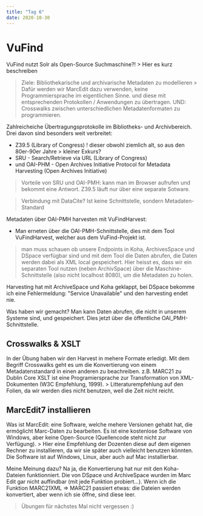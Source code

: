```yaml
---
title: "Tag 6"
date: 2020-10-30
---
```


<h1>VuFind</h1>

VuFind nutzt Solr als Open-Source Suchmaschine?! > Hier es kurz beschreiben


> Ziele: Bibliothekarische und archivarische Metadaten zu modellieren > Dafür werden wir MarcEdit dazu verwenden, keine Programmiersprache im eigentlichen Sinne.
> und diese mit entsprechenden Protokollen / Anwendungen zu übertragen.
> UND: Crosswalks zwischen unterschiedlichen Metadatenformaten zu programmieren.

Zahlreicheiche Übertragungsprotokolle im Bibliotheks- und Archivbereich. Drei davon sind besonders weit verbreitet:
* Z39.5 (Library of Congress) ! dieser obwohl ziemlich alt, so aus den 80er-90er Jahre > kleiner Exkurs?
* SRU - Search/Retrieve via URL (Library of Congress)
* und OAI-PHM - Open Archives Initiative Protocol for Metadata Harvesting (Open Archives Initiative)
> Vorteile von SRU und OAI-PMH: kann man im Browser aufrufen und bekommt eine Antwort. Z39.5 läuft nur über eine separate Sotware.

> Verbindung mit DataCite? Ist keine Schnittstelle, sondern Metadaten-Standard


Metadaten über OAI-PMH harvesten mit VuFindHarvest:
* Man erneten über die OAI-PMH-Schnittstelle, dies mit dem Tool VuFindHarvest, welcher aus dem VuFind-Projekt ist.
> man muss schauen ob unsere Endpoints in Koha, ArchivesSpace und DSpace verfügbar sind und mit dem Tool die Daten abrufen, die Daten werden dabei als XML local gespeichert.
> Hier heisst es, dass wir ein separaten Tool nutzen (neben ArchivSpace) über die Maschine-Schnittstelle (also nicht localhost 8080), um die Metadaten zu holen.

Harvesting hat mit ArchiveSpace und Koha geklappt, bei DSpace bekomme ich eine Fehlermeldung: "Service Unavailable" und den harvesting endet nie.

Was haben wir gemacht? Man kann Daten abrufen, die nicht in unserem Systeme sind, und gespeichert. Dies jetzt über die öffentliche OAI_PMH-Schnittstelle.

<h2>Crosswalks & XSLT</h2>
In der Übung haben wir den Harvest in mehere Formate erledigt. Mit dem Begriff Crosswalks geht es um die Konvertierung von einem Metadatenstandard in einen anderen zu beachreiben. z.B. MARC21 zu Dublin Core
XSLT ist eine Programiersprache zur Transformation von XML-Dokumenten (W3C Empfehlung, 1999). > Litteraturempfehlung auf den Folien, da wir werden dies nicht benutzen, weil die Zeit nicht reicht.

<h2>MarcEdit7 installieren</h2>
Was ist MarcEdit: eine Software, welche mehere Versionen gehabt hat, die ermöglicht Marc-Daten zu bearbeiten. 
Es ist eine kostenlose Software von Windows, aber keine Open-Source (Quellencode steht nicht zur Verfügung).
> Hier eine Empfehlung der Dozenten diese auf dem eigenen Rechner zu installieren, da wir sie später auch vielleicht benutzen könnten. Die Software ist auf Windows, Linux, aber auch auf Mac installierbar.

Meine Meinung dazu? Na ja, die Konvertierung hat nur mit den Koha-Dateien funktionniert. Die von DSpace und ArchiveSpace wurden im Marc Edit gar nicht auffindbar (mit jede Funktion probiert...). Wenn ich die Funktion MARC21XML => MARC21 passiert etwas: die Dateien werden konvertiert, aber wenn ich sie öffne, sind diese leer.

> Übungen für nächstes Mal nicht vergessen :)
